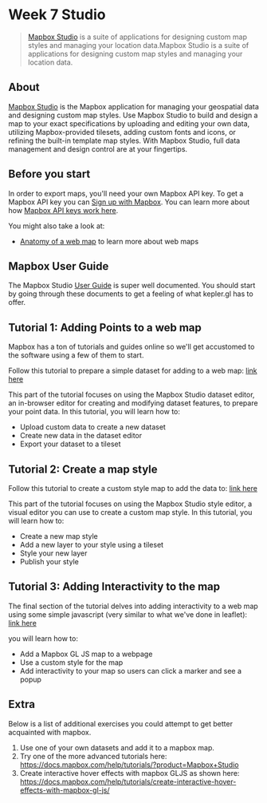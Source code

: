# Week 7 Studio

> [Mapbox Studio](https://studio.mapbox.com/) is a suite of applications for designing custom map styles and managing your location data.Mapbox Studio is a suite of applications for designing custom map styles and managing your location data.

## About
[Mapbox Studio](https://studio.mapbox.com/) is the Mapbox application for managing your geospatial data and designing custom map styles. Use Mapbox Studio to build and design a map to your exact specifications by uploading and editing your own data, utilizing Mapbox-provided tilesets, adding custom fonts and icons, or refining the built-in template map styles. With Mapbox Studio, full data management and design control are at your fingertips.

## Before you start

In order to export maps, you'll need your own Mapbox API key. To get a Mapbox API key you can [Sign up with Mapbox](https://www.mapbox.com/). You can learn more about how [Mapbox API keys work here](https://docs.mapbox.com/help/how-mapbox-works/access-tokens/).

You might also take a look at:
* [Anatomy of a web map](http://maptime.io/anatomy-of-a-web-map/#0) to learn more about web maps


## Mapbox User Guide

The Mapbox Studio [User Guide](https://docs.mapbox.com/studio-manual/guides/) is super well documented. You should start by going through these documents to get a feeling of what kepler.gl has to offer.


## Tutorial 1: Adding Points to a web map

Mapbox has a ton of tutorials and guides online so we'll get accustomed to the software using a few of them to start.

Follow this tutorial to prepare a simple dataset for adding to a web map: [link here](https://docs.mapbox.com/help/tutorials/add-points-pt-1/)

This part of the tutorial focuses on using the Mapbox Studio dataset editor, an in-browser editor for creating and modifying dataset features, to prepare your point data. In this tutorial, you will learn how to:

- Upload custom data to create a new dataset
- Create new data in the dataset editor
- Export your dataset to a tileset


## Tutorial 2: Create a map style

Follow this tutorial to create a custom style map to add the data to: [link here](https://docs.mapbox.com/help/tutorials/add-points-pt-2/)


This part of the tutorial  focuses on using the Mapbox Studio style editor, a visual editor you can use to create a custom map style. In this tutorial, you will learn how to:

- Create a new map style
- Add a new layer to your style using a tileset
- Style your new layer
- Publish your style

## Tutorial 3: Adding Interactivity to the map

The final section of the tutorial delves into adding interactivity to a web map using some simple javascript (very similar to what we've done in leaflet): [link here](https://docs.mapbox.com/help/tutorials/add-points-pt-3/)

you will learn how to:

- Add a Mapbox GL JS map to a webpage
- Use a custom style for the map
- Add interactivity to your map so users can click a marker and see a popup

## Extra

Below is a list of additional exercises you could attempt to get better acquainted with mapbox.

1. Use one of your own datasets and add it to a mapbox map.
2. Try one of the more advanced tutorials here: https://docs.mapbox.com/help/tutorials/?product=Mapbox+Studio
3. Create interactive hover effects with mapbox GLJS as shown here: https://docs.mapbox.com/help/tutorials/create-interactive-hover-effects-with-mapbox-gl-js/